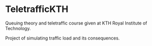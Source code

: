 # TeletrafficKTH
Queuing theory and teletraffic course given at KTH Royal Institute of Technology.

Project of simulating traffic load and its consequences.

